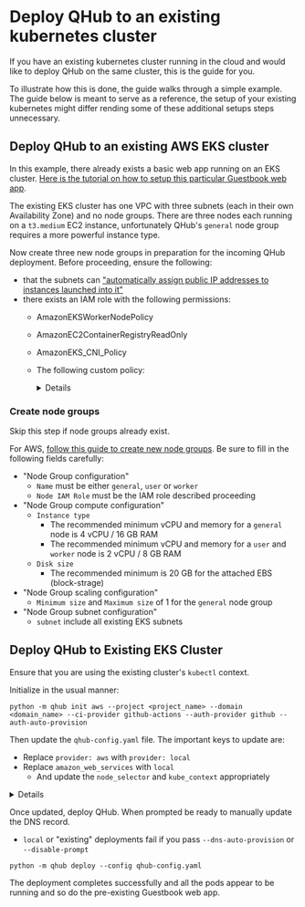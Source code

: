 # Deploy QHub to an existing kubernetes cluster

If you have an existing kubernetes cluster running in the cloud and
would like to deploy QHub on the same cluster, this is the guide for you.

To illustrate how this is done, the guide walks through a simple example.
The guide below is meant to serve as a reference, the setup of your existing
kubernetes might differ rending some of these additional setups steps
unnecessary.

## Deploy QHub to an existing AWS EKS cluster

In this example, there already exists a basic web app running on an EKS
cluster. [Here is the tutorial on how to setup this particular Guestbook web
app](https://logz.io/blog/amazon-eks-cluster/).

The existing EKS cluster has one VPC with three subnets (each in their own
Availability Zone) and no node groups. There are three nodes each running on
a `t3.medium` EC2 instance, unfortunately QHub's `general` node group requires
a more powerful instance type.

Now create three new node groups in preparation for the incoming QHub
deployment. Before proceeding, ensure the following:
- that the subnets can ["automatically
assign public IP addresses to instances launched into it"](https://docs.aws.amazon.com/vpc/latest/userguide/vpc-ip-addressing.html#subnet-public-ip)
- there exists an IAM role with the following permissions:
  -  AmazonEKSWorkerNodePolicy
  -  AmazonEC2ContainerRegistryReadOnly
  -  AmazonEKS_CNI_Policy
  -  The following custom policy:
        <details>

        ```json
        {
            "Version": "2012-10-17",
            "Statement": [
                {
                    "Sid": "eksWorkerAutoscalingAll",
                    "Effect": "Allow",
                    "Action": [
                        "ec2:DescribeLaunchTemplateVersions",
                        "autoscaling:DescribeTags",
                        "autoscaling:DescribeLaunchConfigurations",
                        "autoscaling:DescribeAutoScalingInstances",
                        "autoscaling:DescribeAutoScalingGroups"
                    ],
                    "Resource": "*"
                },
                {
                    "Sid": "eksWorkerAutoscalingOwn",
                    "Effect": "Allow",
                    "Action": [
                        "autoscaling:UpdateAutoScalingGroup",
                        "autoscaling:TerminateInstanceInAutoScalingGroup",
                        "autoscaling:SetDesiredCapacity"
                    ],
                    "Resource": "*",
                    "Condition": {
                        "StringEquals": {
                            "autoscaling:ResourceTag/k8s.io/cluster-autoscaler/enabled": [
                                "true"
                            ],
                            "autoscaling:ResourceTag/kubernetes.io/cluster/eaeeks": [
                                "owned"
                            ]
                        }
                    }
                }
            ]
        }
        ```

        </details>


### Create node groups

Skip this step if node groups already exist.

For AWS, [follow this guide to create new node groups](https://docs.aws.amazon.com/eks/latest/userguide/create-managed-node-group.html). Be sure to fill in the following
fields carefully:
- "Node Group configuration"
  - `Name` must be either `general`, `user` or `worker`
  - `Node IAM Role` must be the IAM role described proceeding
- "Node Group compute configuration"
  - `Instance type`
    - The recommended minimum vCPU and memory for a `general` node is 4 vCPU / 16 GB RAM
    - The recommended minimum vCPU and memory for a `user` and `worker` node is 2 vCPU / 8 GB RAM
  - `Disk size`
    - The recommended minimum is 20 GB for the attached EBS (block-strage)
- "Node Group scaling configuration"
  - `Minimum size` and `Maximum size` of 1 for the `general` node group
- "Node Group subnet configuration"
  - `subnet` include all existing EKS subnets


## Deploy QHub to Existing EKS Cluster

Ensure that you are using the existing cluster's `kubectl` context.

Initialize in the usual manner:
```
python -m qhub init aws --project <project_name> --domain <domain_name> --ci-provider github-actions --auth-provider github --auth-auto-provision
```

Then update the `qhub-config.yaml` file. The important keys to update are:
- Replace `provider: aws` with `provider: local`
- Replace `amazon_web_services` with `local`
  - And update the `node_selector` and `kube_context` appropriately


<details>

```
project_name: <project_name>
provider: local
domain: <domain_name>
certificate:
  type: self-signed
security:
  authentication:
    type: GitHub
    config:
      client_id:
      client_secret:
      oauth_callback_url: https://<domain_name>/hub/oauth_callback
  users:
    example_user:
      uid: 1000
      primary_group: admin
      secondary_groups:
      - users
  groups:
    users:
      gid: 100
    admin:
      gid: 101
default_images:
  jupyterhub: quansight/qhub-jupyterhub:v0.3.13
  jupyterlab: quansight/qhub-jupyterlab:v0.3.13
  dask_worker: quansight/qhub-dask-worker:v0.3.13
  dask_gateway: quansight/qhub-dask-gateway:v0.3.13
  conda_store: quansight/qhub-conda-store:v0.3.13
storage:
  conda_store: 60Gi
  shared_filesystem: 100Gi
theme:
  jupyterhub:
    hub_title: QHub - eaeexisting
    hub_subtitle: Autoscaling Compute Environment on Amazon Web Services
    welcome: Welcome to eaeexisting.qhub.dev. It's maintained by <a href="http://quansight.com">Quansight
      staff</a>. The hub's configuration is stored in a github repository based on
      <a href="https://github.com/Quansight/qhub/">https://github.com/Quansight/qhub/</a>.
      To provide feedback and report any technical problems, please use the <a href="https://github.com/Quansight/qhub/issues">github
      issue tracker</a>.
    logo: /hub/custom/images/jupyter_qhub_logo.svg
    primary_color: '#4f4173'
    secondary_color: '#957da6'
    accent_color: '#32C574'
    text_color: '#111111'
    h1_color: '#652e8e'
    h2_color: '#652e8e'
monitoring:
  enabled: true
cdsdashboards:
  enabled: true
  cds_hide_user_named_servers: true
  cds_hide_user_dashboard_servers: false
ci_cd:
  type: github-actions
  branch: main
terraform_state:
  type: remote
namespace: dev
local:
  kube_context: arn:aws:eks:<region>:xxxxxxxxxxxx:cluster/<existing_cluster_name>
  node_selectors:
    general:
      key: eks.amazonaws.com/nodegroup
      value: general
    user:
      key: eks.amazonaws.com/nodegroup
      value: user
    worker:
      key: eks.amazonaws.com/nodegroup
      value: worker
profiles:
  jupyterlab:
  - display_name: Small Instance
    description: Stable environment with 1 cpu / 4 GB ram
    default: true
    kubespawner_override:
      cpu_limit: 1
      cpu_guarantee: 0.75
      mem_limit: 4G
      mem_guarantee: 2.5G
      image: quansight/qhub-jupyterlab:v0.3.13
  - display_name: Medium Instance
    description: Stable environment with 2 cpu / 8 GB ram
    kubespawner_override:
      cpu_limit: 2
      cpu_guarantee: 1.5
      mem_limit: 8G
      mem_guarantee: 5G
      image: quansight/qhub-jupyterlab:v0.3.13
  dask_worker:
    Small Worker:
      worker_cores_limit: 1
      worker_cores: 0.75
      worker_memory_limit: 4G
      worker_memory: 2.5G
      worker_threads: 1
      image: quansight/qhub-dask-worker:v0.3.13
    Medium Worker:
      worker_cores_limit: 2
      worker_cores: 1.5
      worker_memory_limit: 8G
      worker_memory: 5G
      worker_threads: 2
      image: quansight/qhub-dask-worker:v0.3.13
environments:
  environment-dask.yaml:
    name: dask
    channels:
    - conda-forge
    dependencies:
    - python
    - ipykernel
    - ipywidgets
    - qhub-dask ==0.3.13
    - python-graphviz
    - numpy
    - numba
    - pandas
  environment-dashboard.yaml:
    name: dashboard
    channels:
    - conda-forge
    dependencies:
    - python==3.9.7
    - ipykernel==6.4.1
    - ipywidgets==7.6.5
    - qhub-dask==0.3.13
    - param==1.11.1
    - python-graphviz==0.17
    - matplotlib==3.4.3
    - panel==0.12.4
    - voila==0.2.16
    - streamlit==1.0.0
    - dash==2.0.0
    - cdsdashboards-singleuser==0.5.7

```

</details>


Once updated, deploy QHub. When prompted be ready to manually update the DNS record.
- `local` or "existing" deployments fail if you pass `--dns-auto-provision` or `--disable-prompt`

```
python -m qhub deploy --config qhub-config.yaml
```

The deployment completes successfully and all the pods appear to be running and so do the
pre-existing Guestbook web app.
